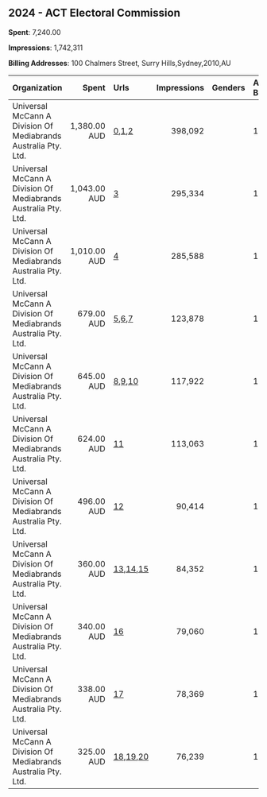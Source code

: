## 2024 - ACT Electoral Commission 
**Spent**: 7,240.00

**Impressions**: 1,742,311

**Billing Addresses**: 100 Chalmers Street, Surry Hills,Sydney,2010,AU

|Organization|Spent|Urls|Impressions|Genders|Age Brackets|Country Codes|
|:---|---:|:---|---:|:---|:---|:---|
|Universal McCann A Division Of Mediabrands Australia Pty. Ltd.|1,380.00 AUD|[0](https://www.snap.com/political-ads/asset/590809ad2863a3636cb573c7bb74d974a17085b53d662fdb2eb23aab8e6842bd?mediaType=jpeg),[1](https://www.snap.com/political-ads/asset/4554f7a4ff0d6f157da09b168e295e9a8339293994a8f762ee847eee61529c20?mediaType=jpeg),[2](https://www.snap.com/political-ads/asset/1fd0e4857168abfd521e86e86f4ea1f8e5c9ef4d8e93b8dfa781cac0a677b045?mediaType=jpeg)|398,092||17+|australia|
|Universal McCann A Division Of Mediabrands Australia Pty. Ltd.|1,043.00 AUD|[3](https://www.snap.com/political-ads/asset/327eb75d886c668d0f08ee2279e255e191ed8a575aa640e97f7f12447864e77e?mediaType=jpeg)|295,334||17+|australia|
|Universal McCann A Division Of Mediabrands Australia Pty. Ltd.|1,010.00 AUD|[4](https://www.snap.com/political-ads/asset/8d9658e49daf46cd6b04f78701b13bf442dfcf16562eb94d3a2d25aa7b8e6b20?mediaType=jpeg)|285,588||17+|australia|
|Universal McCann A Division Of Mediabrands Australia Pty. Ltd.|679.00 AUD|[5](https://www.snap.com/political-ads/asset/5bdb83b0c5844b83d1d76fbf8735fee9ee56456be84bce1048017bba6e94a03a?mediaType=jpeg),[6](https://www.snap.com/political-ads/asset/c913555951a306f630be0d8f880787df1cfe970df576d1d3064fb3e005aac993?mediaType=jpeg),[7](https://www.snap.com/political-ads/asset/148b531d806ebafd505e588699c2f7d56d4334816a2428a958e4165c6c28293a?mediaType=jpeg)|123,878||17+|australia|
|Universal McCann A Division Of Mediabrands Australia Pty. Ltd.|645.00 AUD|[8](https://www.snap.com/political-ads/asset/097adc1ec548e2ebf6875f735be98ec4cead5e0ce2ea95468234480b4339cbaf?mediaType=jpeg),[9](https://www.snap.com/political-ads/asset/c95501efbbb4d2b3841d508d286f7559f56541e39bbb39d025c9fc711ec28d46?mediaType=jpeg),[10](https://www.snap.com/political-ads/asset/733be25b66584984061c3b0acd9d53069c1572f2e4fcf98b19c9a00f2b7e72ea?mediaType=jpeg)|117,922||17+|australia|
|Universal McCann A Division Of Mediabrands Australia Pty. Ltd.|624.00 AUD|[11](https://www.snap.com/political-ads/asset/761f89a47ea53656c6cfaeb45f477bd06d64ac4507a91b7d13ec2b9f2d88664c?mediaType=jpeg)|113,063||17+|australia|
|Universal McCann A Division Of Mediabrands Australia Pty. Ltd.|496.00 AUD|[12](https://www.snap.com/political-ads/asset/7df209ce1edd555612ee3f0b411b212936d0c6343a7b9aed40f6f53c71d67b46?mediaType=jpeg)|90,414||17+|australia|
|Universal McCann A Division Of Mediabrands Australia Pty. Ltd.|360.00 AUD|[13](https://www.snap.com/political-ads/asset/6c713def891e8aa220fe627b368cb339580f9368dff0c88a2d9113380bf0f51b?mediaType=jpeg),[14](https://www.snap.com/political-ads/asset/1aeba6c4f8f9cf7388303f9700e73b1d42d172a8ad4edcbd9d5c0a9cadaf967c?mediaType=jpeg),[15](https://www.snap.com/political-ads/asset/e6a3a46e11ec172619ebc3ea3984c7c56d3ddd73ec67bfc48c88d01d5ccf78f5?mediaType=jpeg)|84,352||17+|australia|
|Universal McCann A Division Of Mediabrands Australia Pty. Ltd.|340.00 AUD|[16](https://www.snap.com/political-ads/asset/036c6457858b7d8f60e55ac8b2a6b284ec4c01627dc2dfe871c1a674ae8bb4df?mediaType=jpeg)|79,060||17+|australia|
|Universal McCann A Division Of Mediabrands Australia Pty. Ltd.|338.00 AUD|[17](https://www.snap.com/political-ads/asset/d730800d4971feee91cf7d1871d2ce94336180686c26174e4f1ffec878e49eae?mediaType=jpeg)|78,369||17+|australia|
|Universal McCann A Division Of Mediabrands Australia Pty. Ltd.|325.00 AUD|[18](https://www.snap.com/political-ads/asset/e32a2982935865c47831ea2765321f9cf91da9aba1fff47955cde45b4bf84a6b?mediaType=jpeg),[19](https://www.snap.com/political-ads/asset/93a4ce07b3b521067489bcb6910d503bb1bc3f39386c981f5ec54d8bb59ba423?mediaType=jpeg),[20](https://www.snap.com/political-ads/asset/ac15d316a25d038b6d15e49f705837922c698a86ec1cba2b3d70c4c796dcbbdb?mediaType=jpeg)|76,239||17+|australia|
